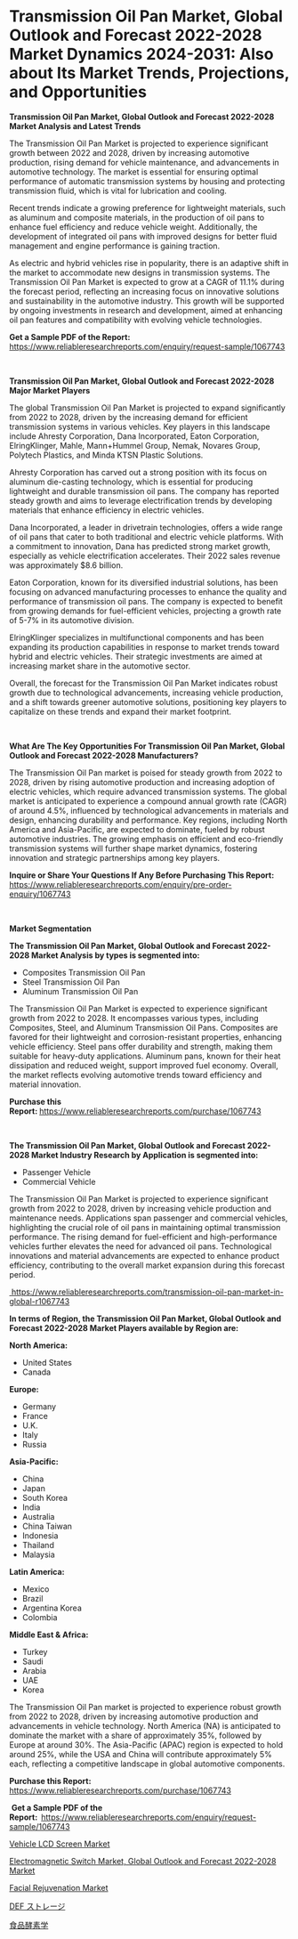 <p><h1>Transmission Oil Pan Market, Global Outlook and Forecast 2022-2028 Market Dynamics 2024-2031: Also about Its Market Trends, Projections, and Opportunities</h1></p><p><strong>Transmission Oil Pan Market, Global Outlook and Forecast 2022-2028 Market Analysis and Latest Trends</strong></p>
<p><p>The Transmission Oil Pan Market is projected to experience significant growth between 2022 and 2028, driven by increasing automotive production, rising demand for vehicle maintenance, and advancements in automotive technology. The market is essential for ensuring optimal performance of automatic transmission systems by housing and protecting transmission fluid, which is vital for lubrication and cooling.</p><p>Recent trends indicate a growing preference for lightweight materials, such as aluminum and composite materials, in the production of oil pans to enhance fuel efficiency and reduce vehicle weight. Additionally, the development of integrated oil pans with improved designs for better fluid management and engine performance is gaining traction.</p><p>As electric and hybrid vehicles rise in popularity, there is an adaptive shift in the market to accommodate new designs in transmission systems. The Transmission Oil Pan Market is expected to grow at a CAGR of 11.1% during the forecast period, reflecting an increasing focus on innovative solutions and sustainability in the automotive industry. This growth will be supported by ongoing investments in research and development, aimed at enhancing oil pan features and compatibility with evolving vehicle technologies.</p></p>
<p><strong>Get a Sample PDF of the Report:&nbsp;</strong> <a href="https://www.reliableresearchreports.com/enquiry/request-sample/1067743">https://www.reliableresearchreports.com/enquiry/request-sample/1067743</a></p>
<p>&nbsp;</p>
<p><strong>Transmission Oil Pan Market, Global Outlook and Forecast 2022-2028 Major Market Players</strong></p>
<p><p>The global Transmission Oil Pan Market is projected to expand significantly from 2022 to 2028, driven by the increasing demand for efficient transmission systems in various vehicles. Key players in this landscape include Ahresty Corporation, Dana Incorporated, Eaton Corporation, ElringKlinger, Mahle, Mann+Hummel Group, Nemak, Novares Group, Polytech Plastics, and Minda KTSN Plastic Solutions.</p><p>Ahresty Corporation has carved out a strong position with its focus on aluminum die-casting technology, which is essential for producing lightweight and durable transmission oil pans. The company has reported steady growth and aims to leverage electrification trends by developing materials that enhance efficiency in electric vehicles.</p><p>Dana Incorporated, a leader in drivetrain technologies, offers a wide range of oil pans that cater to both traditional and electric vehicle platforms. With a commitment to innovation, Dana has predicted strong market growth, especially as vehicle electrification accelerates. Their 2022 sales revenue was approximately $8.6 billion.</p><p>Eaton Corporation, known for its diversified industrial solutions, has been focusing on advanced manufacturing processes to enhance the quality and performance of transmission oil pans. The company is expected to benefit from growing demands for fuel-efficient vehicles, projecting a growth rate of 5-7% in its automotive division.</p><p>ElringKlinger specializes in multifunctional components and has been expanding its production capabilities in response to market trends toward hybrid and electric vehicles. Their strategic investments are aimed at increasing market share in the automotive sector.</p><p>Overall, the forecast for the Transmission Oil Pan Market indicates robust growth due to technological advancements, increasing vehicle production, and a shift towards greener automotive solutions, positioning key players to capitalize on these trends and expand their market footprint.</p></p>
<p>&nbsp;</p>
<p><strong>What Are The Key Opportunities For Transmission Oil Pan Market, Global Outlook and Forecast 2022-2028 Manufacturers?</strong></p>
<p><p>The Transmission Oil Pan market is poised for steady growth from 2022 to 2028, driven by rising automotive production and increasing adoption of electric vehicles, which require advanced transmission systems. The global market is anticipated to experience a compound annual growth rate (CAGR) of around 4.5%, influenced by technological advancements in materials and design, enhancing durability and performance. Key regions, including North America and Asia-Pacific, are expected to dominate, fueled by robust automotive industries. The growing emphasis on efficient and eco-friendly transmission systems will further shape market dynamics, fostering innovation and strategic partnerships among key players.</p></p>
<p><strong>Inquire or Share Your Questions If Any Before Purchasing This Report:</strong> <a href="https://www.reliableresearchreports.com/enquiry/pre-order-enquiry/1067743">https://www.reliableresearchreports.com/enquiry/pre-order-enquiry/1067743</a></p>
<p>&nbsp;</p>
<p><strong>Market Segmentation</strong></p>
<p><strong>The Transmission Oil Pan Market, Global Outlook and Forecast 2022-2028 Market Analysis by types is segmented into:</strong></p>
<p><ul><li>Composites Transmission Oil Pan</li><li>Steel Transmission Oil Pan</li><li>Aluminum Transmission Oil Pan</li></ul></p>
<p><p>The Transmission Oil Pan Market is expected to experience significant growth from 2022 to 2028. It encompasses various types, including Composites, Steel, and Aluminum Transmission Oil Pans. Composites are favored for their lightweight and corrosion-resistant properties, enhancing vehicle efficiency. Steel pans offer durability and strength, making them suitable for heavy-duty applications. Aluminum pans, known for their heat dissipation and reduced weight, support improved fuel economy. Overall, the market reflects evolving automotive trends toward efficiency and material innovation.</p></p>
<p><strong>Purchase this Report:&nbsp;</strong><a href="https://www.reliableresearchreports.com/purchase/1067743">https://www.reliableresearchreports.com/purchase/1067743</a></p>
<p>&nbsp;</p>
<p><strong>The Transmission Oil Pan Market, Global Outlook and Forecast 2022-2028 Market Industry Research by Application is segmented into:</strong></p>
<p><ul><li>Passenger Vehicle</li><li>Commercial Vehicle</li></ul></p>
<p><p>The Transmission Oil Pan Market is projected to experience significant growth from 2022 to 2028, driven by increasing vehicle production and maintenance needs. Applications span passenger and commercial vehicles, highlighting the crucial role of oil pans in maintaining optimal transmission performance. The rising demand for fuel-efficient and high-performance vehicles further elevates the need for advanced oil pans. Technological innovations and material advancements are expected to enhance product efficiency, contributing to the overall market expansion during this forecast period.</p></p>
<p><a href="https://www.reliableresearchreports.com/transmission-oil-pan-market-in-global-r1067743">&nbsp;https://www.reliableresearchreports.com/transmission-oil-pan-market-in-global-r1067743</a></p>
<p><strong>In terms of Region, the Transmission Oil Pan Market, Global Outlook and Forecast 2022-2028 Market Players available by Region are:</strong></p>
<p>
    <p> <strong> North America: </strong>
        <ul>
            <li>United States</li>
            <li>Canada</li>
        </ul>
        </p> 
    <p> <strong> Europe: </strong>
        <ul>
            <li>Germany</li>
            <li>France</li>
            <li>U.K.</li>
            <li>Italy</li>
            <li>Russia</li>
        </ul>
        </p> 
    <p> <strong> Asia-Pacific: </strong>
        <ul>
            <li>China</li>
            <li>Japan</li>
            <li>South Korea</li>
            <li>India</li>
            <li>Australia</li>
            <li>China Taiwan</li>
            <li>Indonesia</li>
            <li>Thailand</li>
            <li>Malaysia</li>
        </ul>
        </p> 
    <p> <strong> Latin America: </strong>
        <ul>
            <li>Mexico</li>
            <li>Brazil</li>
            <li>Argentina Korea</li>
            <li>Colombia</li>
        </ul>
        </p> 
    <p> <strong> Middle East & Africa: </strong>
        <ul>
            <li>Turkey</li>
            <li>Saudi</li>
            <li>Arabia</li>
            <li>UAE</li>
            <li>Korea</li>
        </ul>
    </p>
    </p>
<p><p>The Transmission Oil Pan market is projected to experience robust growth from 2022 to 2028, driven by increasing automotive production and advancements in vehicle technology. North America (NA) is anticipated to dominate the market with a share of approximately 35%, followed by Europe at around 30%. The Asia-Pacific (APAC) region is expected to hold around 25%, while the USA and China will contribute approximately 5% each, reflecting a competitive landscape in global automotive components.</p></p>
<p><strong>Purchase this Report: </strong><a href="https://www.reliableresearchreports.com/purchase/1067743">https://www.reliableresearchreports.com/purchase/1067743</a></p>
<p>&nbsp;<strong>Get a Sample PDF of the Report:&nbsp;&nbsp;</strong><a href="https://www.reliableresearchreports.com/enquiry/request-sample/1067743">https://www.reliableresearchreports.com/enquiry/request-sample/1067743</a></p>
<p><strong></strong></p>
<p><p><a href="https://medium.com/@joe.tucker3457/vehicle-lcd-screen-market-size-is-growing-at-cagr-of-12-9-c0c9ac62c004">Vehicle LCD Screen Market</a></p><p><a href="https://github.com/ashepherd82/Market-Research-Report-List-6/blob/main/electromagnetic-switch-market-global-outlook-and-forecast-2022-2028-market.md">Electromagnetic Switch Market, Global Outlook and Forecast 2022-2028 Market</a></p><p><a href="https://www.linkedin.com/pulse/charting-future-comprehensive-analysis-global-facial-rejuvenation-hnwjf?trackingId=aOXCmextR02%2Fn9tmHrejpw%3D%3D">Facial Rejuvenation Market</a></p><p><a href="https://medium.com/@oswaldheman9gu/def%E3%82%B9%E3%83%88%E3%83%AC%E3%83%BC%E3%82%B8%E5%B8%82%E5%A0%B4%E3%81%AE%E5%8B%95%E5%90%91%E3%81%A8%E5%B8%82%E5%A0%B4%E6%88%90%E9%95%B7%E3%81%AE%E8%A6%8B%E9%80%9A%E3%81%97-2024%E5%B9%B4-2031%E5%B9%B4-13ab67784a69">DEF ストレージ</a></p><p><a href="https://medium.com/@oswaldheman9gu/%E9%A3%9F%E5%93%81%E9%85%B5%E7%B4%A0%E5%AD%A6%E3%81%AE%E5%B8%82%E5%A0%B4%E3%82%B7%E3%82%A7%E3%82%A2%E3%81%A8%E5%B8%82%E5%A0%B4%E5%88%86%E6%9E%90-%E6%88%90%E9%95%B7%E5%82%BE%E5%90%91%E3%81%A82024%E5%B9%B4%E3%81%8B%E3%82%892031%E5%B9%B4%E3%81%BE%E3%81%A7%E3%81%AE%E4%BA%88%E6%B8%AC-f9ba7c8ecf49">食品酵素学</a></p></p>